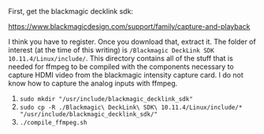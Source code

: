 
First, get the blackmagic decklink sdk:

https://www.blackmagicdesign.com/support/family/capture-and-playback

I think you have to register.  Once you download that, extract it.  The folder of interest (at the time of this writing) is `/Blackmagic DeckLink SDK 10.11.4/Linux/include/`.  This directory contains all of the stuff that is needed for ffmpeg to be compiled with the components necessary to capture HDMI video from the blackmagic intensity capture card.  I do not know how to capture the analog inputs with ffmpeg.

1. `sudo mkdir "/usr/include/blackmagic_decklink_sdk"`
1. `sudo cp -R ./Blackmagic\ DeckLink\ SDK\ 10.11.4/Linux/include/* "/usr/include/blackmagic_decklink_sdk/"`
1. `./compile_ffmpeg.sh`

